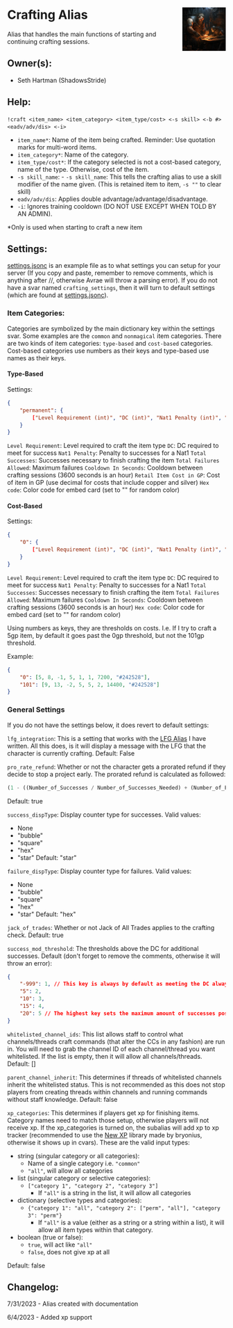 <h1>Crafting Alias<img align="right" src="./images/image.png" width="100px"></h1>

Alias that handles the main functions of starting and continuing crafting sessions.

## Owner(s):
- Seth Hartman (ShadowsStride)

## Help:
`!craft <item_name> <item_category> <item_type/cost> <-s skill> <-b #> <eadv/adv/dis> <-i>`

- `item_name*`: Name of the item being crafted. Reminder: Use quotation marks for multi-word items.
- `item_category*`: Name of the category.
- `item_type/cost*`: If the category selected is not a cost-based category, name of the type. Otherwise, cost of the item.
- `-s skill_name`: - `-s skill_name`: This tells the crafting alias to use a skill modifier of the name given. (This is retained item to item, `-s ""` to clear skill)
- `eadv/adv/dis`: Applies double advantage/advantage/disadvantage.
- `-i`: Ignores training cooldown (DO NOT USE EXCEPT WHEN TOLD BY AN ADMIN).

*Only is used when starting to craft a new item

## Settings:

[settings.jsonc](settings.jsonc) is an example file as to what settings you can setup for your server (If you copy and paste, remember to remove comments, which is anything after //, otherwise Avrae will throw a parsing error). If you do not have a svar named `crafting_settings`, then it will turn to default settings (which are found at [settings.jsonc](settings.jsonc)).

### Item Categories:

Categories are symbolized by the main dictionary key within the settings svar. Some examples are the `common` and `nonmagical` item categories. There are two kinds of item categories: `type-based` and `cost-based` categories. Cost-based categories use numbers as their keys and type-based use names as their keys.

#### Type-Based

Settings:
```json
{
    "permanent": {
        ["Level Requirement (int)", "DC (int)", "Nat1 Penalty (int)", "Nat20 Bonus (int)", "Total Successes (int)", "Total Failures Allowed (int)", "Cooldown In Seconds (int)", "Retail Item Cost in GP (int or float)", "Hex code (with or without #)"]
    }
}
```

`Level Requirement`: Level required to craft the item type
`DC`: DC required to meet for success
`Nat1 Penalty`: Penalty to successes for a Nat1
`Total Successes`: Successes necessary to finish crafting the item
`Total Failures Allowed`: Maximum failures
`Cooldown In Seconds`: Cooldown between crafting sessions (3600 seconds is an hour)
`Retail Item Cost in GP`: Cost of item in GP (use decimal for costs that include copper and silver)
`Hex code`: Color code for embed card (set to "" for random color)

#### Cost-Based

Settings:
```json
{
    "0": {
        ["Level Requirement (int)", "DC (int)", "Nat1 Penalty (int)", "Nat20 Bonus (int)", "Total Successes (int)", "Total Failures Allowed (int)", "Cooldown In Seconds (int)", "Hex code (with or without #)"]
    }
}
```

`Level Requirement`: Level required to craft the item type
`DC`: DC required to meet for success
`Nat1 Penalty`: Penalty to successes for a Nat1
`Total Successes`: Successes necessary to finish crafting the item
`Total Failures Allowed`: Maximum failures
`Cooldown In Seconds`: Cooldown between crafting sessions (3600 seconds is an hour)
`Hex code`: Color code for embed card (set to "" for random color)

Using numbers as keys, they are thresholds on costs. I.e. If I try to craft a 5gp item, by default it goes past the 0gp threshold, but not the 101gp threshold.

Example:
```json
{
    "0": [5, 8, -1, 5, 1, 1, 7200, "#242528"],
    "101": [9, 13, -2, 5, 5, 2, 14400, "#242528"]
}
```

### General Settings
If you do not have the settings below, it does revert to default settings:

`lfg_integration`: This is a setting that works with the [LFG Alias](https://avrae.io/dashboard/workshop/6493acfad4ff5357d7b1cb32) I have written. All this does, is it will display a message with the LFG that the character is currently crafting. Default: False

`pro_rate_refund`: Whether or not the character gets a prorated refund if they decide to stop a project early. The prorated refund is calculated as followed:

```py
(1 - ((Number_of_Successes / Number_of_Successes_Needed) + (Number_of_Failures /(Number_of_Failures_Allowed * 2)))) * .5
```

Default: true

`success_dispType`: Display counter type for successes. Valid values:
- None
- "bubble"
- "square"
- "hex"
- "star"
Default: "star"

`failure_dispType`: Display counter type for failures. Valid values:
- None
- "bubble"
- "square"
- "hex"
- "star"
Default: "hex"

`jack_of_trades`: Whether or not Jack of All Trades applies to the crafting check. Default: true

`success_mod_threshold`: The thresholds above the DC for additional successes. Default (don't forget to remove the comments, otherwise it will throw an error):

```json
{
    "-999": 1, // This key is always by default as meeting the DC always results in 1 success
    "5": 2, 
    "10": 3, 
    "15": 4, 
    "20": 5 // The highest key sets the maximum amount of successes possible (even with Nat20 bonuses)
}
```

`whitelisted_channel_ids`: This list allows staff to control what channels/threads craft commands (that alter the CCs in any fashion) are run in. You will need to grab the channel ID of each channel/thread you want whitelisted. If the list is empty, then it will allow all channels/threads. Default: []

`parent_channel_inherit`: This determines if threads of whitelisted channels inherit the whitelisted status. This is not recommended as this does not stop players from creating threads within channels and running commands without staff knowledge. Default: false

`xp_categories`: This determines if players get xp for finishing items. Category names need to match those setup, otherwise players will not receive xp. If the xp_categories is turned on, the subalias will add xp to xp tracker (recommended to use the [New XP](https://avrae.io/dashboard/workshop/618b77bd5c51fd18fe5356a0) library made by bryonius, otherwise it shows up in cvars). These are the valid input types:
- string (singular category or all categories):
    - Name of a single category i.e. `"common"`
    - `"all"`, will allow all categories
- list (singular category or selective categories):
    - `["category 1", "category 2", "category 3"]`
        - If `"all"` is a string in the list, it will allow all categories
- dictionary (selective types and categories):
    - `{"category 1": "all", "category 2": ["perm", "all"], "category 3": "perm"}`
        - If `"all"` is a value (either as a string or a string within a list), it will allow all item types within that category.
- boolean (true or false):
    - `true`, will act like `"all"`
    - `false`, does not give xp at all

Default: false

## Changelog:
7/31/2023 - Alias created with documentation

6/4/2023 - Added xp support
